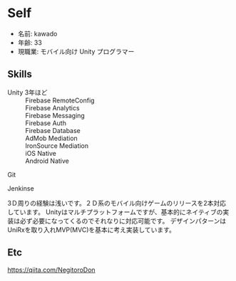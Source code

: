 # Self
- 名前: kawado
- 年齢: 33
- 現職業: モバイル向け Unity プログラマー

## Skills

<dl>
  <dt>Unity 3年ほど</dt>
  <dd>Firebase RemoteConfig</dd>
  <dd>Firebase Analytics</dd>
  <dd>Firebase Messaging</dd>
  <dd>Firebase Auth</dd>
  <dd>Firebase Database</dd>
  <dd>AdMob Mediation</dd>
  <dd>IronSource Mediation</dd>
  <dd>iOS Native</dd>
  <dd>Android Native</dd>
</dl>
<dl>
Git
</dl>
<dl>
Jenkinse
</dl>
3Ｄ周りの経験は浅いです。２Ｄ系のモバイル向けゲームのリリースを2本対応しています。
Unityはマルチプラットフォームですが、基本的にネイティブの実装は必ず必要になってくるのでそれなりに対応可能です。
デザインパターンはUniRxを取り入れMVP(MVC)を基本に考え実装しています。

## Etc
https://qiita.com/NegitoroDon

